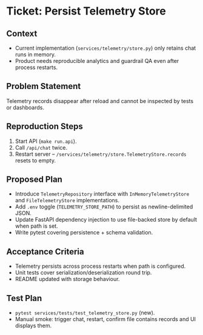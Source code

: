 # Ticket: Persist Telemetry Store

## Context
- Current implementation (`services/telemetry/store.py`) only retains chat runs in memory.
- Product needs reproducible analytics and guardrail QA even after process restarts.

## Problem Statement
Telemetry records disappear after reload and cannot be inspected by tests or dashboards.

## Reproduction Steps
1. Start API (`make run.api`).
2. Call `/api/chat` twice.
3. Restart server – `/services/telemetry/store.TelemetryStore.records` resets to empty.

## Proposed Plan
- Introduce `TelemetryRepository` interface with `InMemoryTelemetryStore` and `FileTelemetryStore` implementations.
- Add `.env` toggle (`TELEMETRY_STORE_PATH`) to persist as newline-delimited JSON.
- Update FastAPI dependency injection to use file-backed store by default when path is set.
- Write pytest covering persistence + schema validation.

## Acceptance Criteria
- Telemetry persists across process restarts when path is configured.
- Unit tests cover serialization/deserialization round trip.
- README updated with storage behaviour.

## Test Plan
- `pytest services/tests/test_telemetry_store.py` (new).
- Manual smoke: trigger chat, restart, confirm file contains records and UI displays them.
